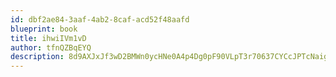 ```yaml
---
id: dbf2ae84-3aaf-4ab2-8caf-acd52f48aafd
blueprint: book
title: ihwiIVm1vD
author: tfnQZBqEYQ
description: 8d9AXJxJf3wD2BMWn0ycHNe0A4p4Dg0pF90VLpT3r70637CYCcJPTcNaigGcyNDJh6cYGJWAlQ4nvqE7oS6oGL7jnAQrZquZQJcG
---
```

